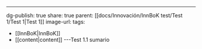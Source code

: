 ---
dg-publish: true
share: true
parent: [[docs/Innovación/InnBoK test/Test 1/Test 1\|Test 1]]
image-url: 
tags:
- [[InnBoK\|InnBoK]]
- [[content\|content]]
---Test 1.1 sumario